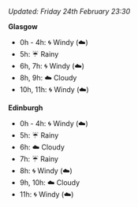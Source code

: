*Updated: Friday 24th February 23:30*

**Glasgow**

* 0h - 4h: :cyclone: Windy (:cloud:)
* 5h: :umbrella: Rainy
* 6h, 7h: :cyclone: Windy (:cloud:)
* 8h, 9h: :cloud: Cloudy
* 10h, 11h: :cyclone: Windy (:cloud:)

**Edinburgh**

* 0h - 4h: :cyclone: Windy (:cloud:)
* 5h: :umbrella: Rainy
* 6h: :cloud: Cloudy
* 7h: :umbrella: Rainy
* 8h: :cyclone: Windy (:cloud:)
* 9h, 10h: :cloud: Cloudy
* 11h: :cyclone: Windy (:cloud:)
